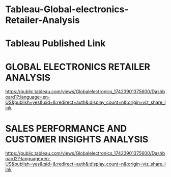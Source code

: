 # Tableau-Global-electronics-Retailer-Analysis
# Tableau Published Link 

# GLOBAL ELECTRONICS RETAILER ANALYSIS
https://public.tableau.com/views/Globalelectronics_17423901375600/Dashboard1?:language=en-US&publish=yes&:sid=&:redirect=auth&:display_count=n&:origin=viz_share_link

# SALES PERFORMANCE AND CUSTOMER INSIGHTS ANALYSIS
https://public.tableau.com/views/Globalelectronics_17423901375600/Dashboard2?:language=en-US&publish=yes&:sid=&:redirect=auth&:display_count=n&:origin=viz_share_link
